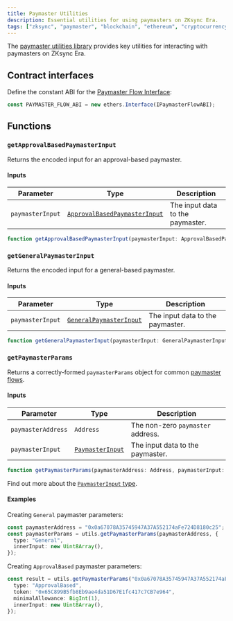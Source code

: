 ```yaml
---
title: Paymaster Utilities
description: Essential utilities for using paymasters on ZKsync Era.
tags: ["zksync", "paymaster", "blockchain", "ethereum", "cryptocurrency"]
---
```


The [paymaster utilities library](https://github.com/zksync-sdk/zksync-ethers/blob/main/src/paymaster-utils.ts)
provides key utilities for interacting with paymasters on ZKsync Era.

## Contract interfaces

Define the constant ABI for the [Paymaster Flow Interface](https://github.com/matter-labs/era-contracts/blob/583cb674a2b942dda34e9f46edb5a9f5b696b90a/l2-contracts/contracts/interfaces/IPaymasterFlow.sol):

```ts
const PAYMASTER_FLOW_ABI = new ethers.Interface(IPaymasterFlowABI);
```

## Functions

### `getApprovalBasedPaymasterInput`

Returns the encoded input for an approval-based paymaster.

#### Inputs

| Parameter        | Type                                                                    | Description                      |
| ---------------- | ----------------------------------------------------------------------- | -------------------------------- |
| `paymasterInput` | [`ApprovalBasedPaymasterInput`](/sdk/js/ethers/v6/types#approvalbasedpaymasterinput) | The input data to the paymaster. |

```ts
function getApprovalBasedPaymasterInput(paymasterInput: ApprovalBasedPaymasterInput): BytesLike;
```

### `getGeneralPaymasterInput`

Returns the encoded input for a general-based paymaster.

#### Inputs

| Parameter        | Type                                                        | Description                      |
| ---------------- | ----------------------------------------------------------- | -------------------------------- |
| `paymasterInput` | [`GeneralPaymasterInput`](/sdk/js/ethers/v6/types#generalpaymasterinput) | The input data to the paymaster. |

```ts
function getGeneralPaymasterInput(paymasterInput: GeneralPaymasterInput): BytesLike;
```

### `getPaymasterParams`

Returns a correctly-formed `paymasterParams` object for common [paymaster flows](https://docs.zksync.io/build/developer-reference/account-abstraction/paymasters#built-in-paymaster-flows).

#### Inputs

| Parameter          | Type                                          | Description                       |
| ------------------ | --------------------------------------------- | --------------------------------- |
| `paymasterAddress` | `Address`                                     | The non-zero `paymaster` address. |
| `paymasterInput`   | [`PaymasterInput`](/sdk/js/ethers/v6/types#paymasterinput) | The input data to the paymaster.  |

```ts
function getPaymasterParams(paymasterAddress: Address, paymasterInput: PaymasterInput): PaymasterParams;
```

Find out more about the [`PaymasterInput` type](/sdk/js/ethers/v6/types).

#### Examples

Creating `General` paymaster parameters:

```ts
const paymasterAddress = "0x0a67078A35745947A37A552174aFe724D8180c25";
const paymasterParams = utils.getPaymasterParams(paymasterAddress, {
  type: "General",
  innerInput: new Uint8Array(),
});
```

Creating `ApprovalBased` paymaster parameters:

```ts
const result = utils.getPaymasterParams("0x0a67078A35745947A37A552174aFe724D8180c25", {
  type: "ApprovalBased",
  token: "0x65C899B5fb8Eb9ae4da51D67E1fc417c7CB7e964",
  minimalAllowance: BigInt(1),
  innerInput: new Uint8Array(),
});
```
